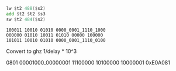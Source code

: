 ```asm
lw $t2 488($s2)
add $t2 $t2 $s3
sw $t2 484($s2)
```

```
100011 10010 01010 0000_0001_1110_1000
000000 01010 10011 01010 00000 100000
101011 10010 01010 0000_0001_1110_0100
```

Convert to ghz 1/delay * 10^3

0801
00001000_00000001
11100000 10100000 10000001
0xE0A081